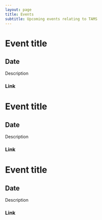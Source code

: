 ```yaml
---
layout: page
title: Events
subtitle: Upcoming events relating to TAMS
---
```


# Event title
## Date
Description
### Link

# Event title
## Date
Description
### Link

# Event title
## Date
Description
### Link
